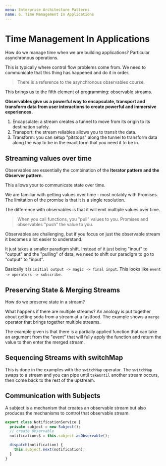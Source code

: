 ```yaml
---
menu: Enterprise Architecture Patterns
name: 6. Time Management In Applications
---
```


# Time Management In Applications

How do we manage time when we are building applications? Particular asynchronous operations.

This is typically where control flow problems come from. We need to communicate that this thing has happened and do it in order.

> There is a reference to the asynchronous observables course.

This brings us to the fifth element of programming: observable streams.

**Observables give us a powerful way to encapsulate, transport and transform data from user interactions to create powerful and immersive experiences.**

1. Encapsulate: a stream creates a tunnel to move from its origin to its destination safely.
2. Transport: the stream reliables allows you to transit the data.
3. Transform: you can setup "pitstops" along the tunnel to transform data along the way to be in the exact form that you need it to be in.

## Streaming values over time

Observables are essentially the combination of the **Iterator pattern and the Observer pattern**.

This allows your to communicate state over time.

We are familiar with getting values over time - most notably with Promises. The limitation of the promise is that it is a single resolution.

The difference with observables is that it will emit multiple values over time.

> When you call functions, you "pull" values to you. Promises and observables "push" the value to you.

Observables are challenging, but if you focus on just the observable stream it becomes a lot easier to understand.

It just takes a smaller paradigm shift. Instead of it just being "input" to "output" and the "pulling" of data, we need to shift our paradigm to go to "output" to "input".

Basically it is `initial output -> magic -> final input`. This looks like `event -> operators -> subscribe`.

## Preserving State & Merging Streams

How do we preserve state in a stream?

What happens if there are multiple streams? An anology is put together about getting soda from a stream at a fastfood. The example shows a `merge` operator that brings together multiple streams.

The example given is that there is a partially applied function that can take an argument from the "event" that will fully apply the function and return the value to then enter the merged stream.

## Sequencing Streams with switchMap

This is done in the examples with the `switchMap` operator. The `switchMap` swaps to a stream and you can pipe until `takeUntil` another stream occurs, then come back to the rest of the upstream.

## Communication with Subjects

A subject is a mechanism that creates an observable stream but also produces the mechanisms to control that observable stream.

```ts
export class NotificationService {
  private subject = new Subject();
  // create Observable
  notifications$ = this.subject.asObservable();

  dispatch(notification) {
    this.subject.next(notification);
  }
}
```
